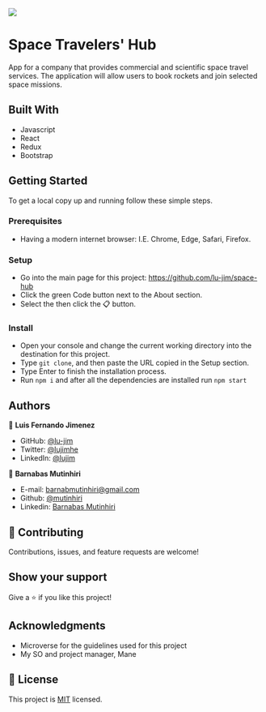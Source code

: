 ![](https://img.shields.io/badge/Microverse-blueviolet)

# Space Travelers' Hub

App for a company that provides commercial and scientific space travel services. The application will allow users to book rockets and join selected space missions.
## Built With

- Javascript
- React
- Redux
- Bootstrap

## Getting Started
To get a local copy up and running follow these simple steps.
### Prerequisites
- Having a modern internet browser: I.E. Chrome, Edge, Safari, Firefox.
### Setup
- Go into the main page for this project: https://github.com/lu-jim/space-hub
- Click the green Code button next to the About section.
- Select the then click the 📋 button.
### Install
- Open your console and change the current working directory into the destination for this project.
- Type `git clone`, and then paste the URL copied in the Setup section.
- Type Enter to finish the installation process.
- Run `npm i` and after all the dependencies are installed run `npm start`

## Authors

👤 **Luis Fernando Jimenez**

- GitHub: [@lu-jim](https://github.com/lu-jim)
- Twitter: [@lujimhe](https://twitter.com/lujimhe)
- LinkedIn: [@lujim](https://www.linkedin.com/in/lujim/)

👤 **Barnabas Mutinhiri**

- E-mail: [barnabmutinhiri@gmail.com](barnabmutinhiri@gmail.com)
- Github: [@mutinhiri](https://github.com/mutinhiri)
- Linkedin: [Barnabas Mutinhiri](https://www.linkedin.com/in/bunbee/)

## 🤝 Contributing

Contributions, issues, and feature requests are welcome!

## Show your support

Give a ⭐️ if you like this project!
## Acknowledgments

- Microverse for the guidelines used for this project
- My SO and project manager, Mane
## 📝 License

This project is [MIT](./MIT.md) licensed.
